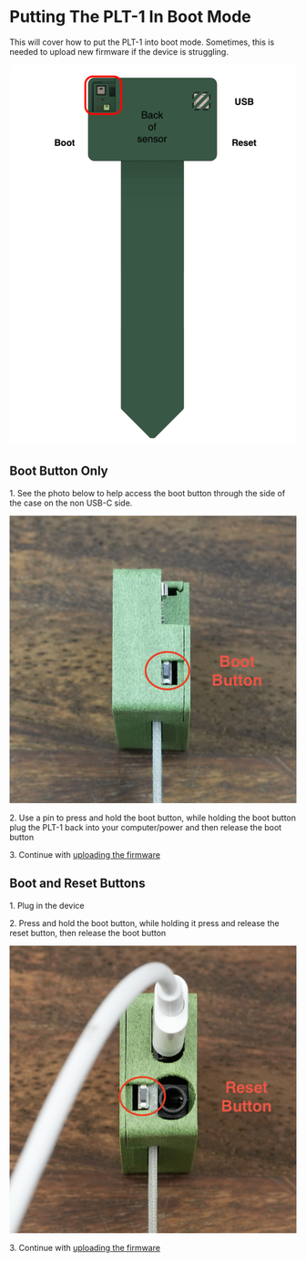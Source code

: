 # Putting The PLT-1 In Boot Mode

This will cover how to put the PLT-1 into boot mode. Sometimes, this is needed to upload new firmware if the device is struggling.

![](../../assets/plt-1-buttons-3.png)

## **Boot Button Only**

1\. See the photo below to help access the boot button through the side of the case on the non USB-C side.

![](../../assets/screenshot-2024-10-23-at-12-32-55-pm.png)

2\. Use a pin to press and hold the boot button, while holding the boot button plug the PLT-1 back into your computer/power and then release the boot button

3\. Continue with [uploading the firmware](https://active-lyrebird.cloudvent.net/products/plt1/plt1-code/)

## **Boot and Reset Buttons**

1\. Plug in the device

2\. Press and hold the boot button, while holding it press and release the reset button, then release the boot button

![](../../assets/screenshot-2024-10-23-at-12-35-01-pm.png)

3\. Continue with [uploading the firmware](https://active-lyrebird.cloudvent.net/products/plt1/plt1-code/)